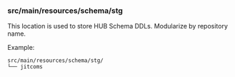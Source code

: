 ### src/main/resources/schema/stg

This location is used to store HUB Schema DDLs. Modularize by repository name.

Example:
```
src/main/resources/schema/stg/
└── jitcoms
```